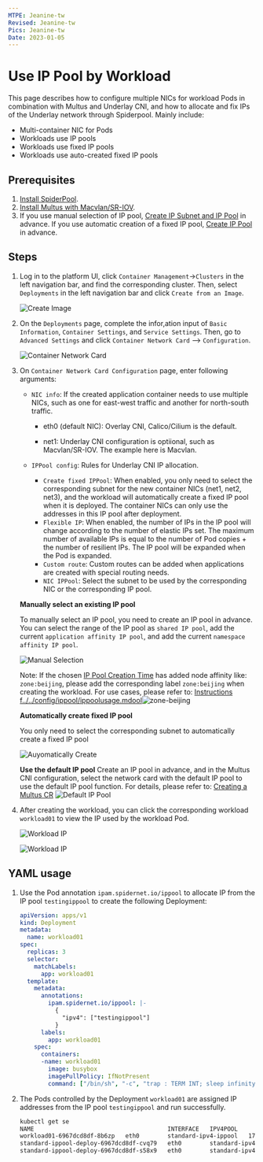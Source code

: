 ```yaml
---
MTPE: Jeanine-tw
Revised: Jeanine-tw
Pics: Jeanine-tw
Date: 2023-01-05
---
```


# Use IP Pool by Workload

This page describes how to configure multiple NICs for workload Pods in combination with Multus and Underlay CNI, and how to allocate and fix IPs of the Underlay network through Spiderpool. Mainly include:

- Multi-container NIC for Pods
- Workloads use IP pools
- Workloads use fixed IP pools
- Workloads use auto-created fixed IP pools

## Prerequisites

1. [Install SpiderPool](../../modules/spiderpool/install/install.md).
2. [Install Multus with Macvlan/SR-IOV](../../modules/multus-underlay/install.md).
3. If you use manual selection of IP pool, [Create IP Subnet and IP Pool](../ippool/createpool.md) in advance. If you use automatic creation of a fixed IP pool, [Create  IP Pool](../ippool/createpool.md) in advance.

## Steps

1. Log in to the platform UI, click `Container Management`->`Clusters` in the left navigation bar, and find the corresponding cluster. Then, select `Deployments` in the left navigation bar and click `Create from an Image`.

    ![Create Image](https://docs.daocloud.io/daocloud-docs-images/docs/en/docs/network/images/useippool01.png)

2. On the `Deployments` page, complete the infor,ation input of `Basic Information`, `Container Settings`, and `Service Settings`. Then, go to `Advanced Settings` and click `Container Network Card` —> `Configuration`.

    ![Container Network Card](https://docs.daocloud.io/daocloud-docs-images/docs/en/docs/network/images/useippool02.png)

3. On `Container Network Card Configuration` page, enter following arguments:

    - `NIC info`: If the created application container needs to use multiple NICs, such as one for east-west traffic and another for north-south traffic.

        - eth0 (default NIC): Overlay CNI, Calico/Cilium is the default.

        - net1: Underlay CNI configuration is optiional, such as Macvlan/SR-IOV. The example here is Macvlan.

    - `IPPool config`: Rules for Underlay CNI IP allocation.

        - `Create fixed IPPool`: When enabled, you only need to select the corresponding subnet for the new container NICs (net1, net2, net3), and the workload will automatically create a fixed IP pool when it is deployed. The container NICs can only use the addresses in this IP pool after deployment.
        - `Flexible IP`: When enabled, the number of IPs in the IP pool will change according to the number of elastic IPs set. The maximum number of available IPs is equal to the number of Pod copies + the number of resilient IPs. The IP pool will be expanded when the Pod is expanded.
        - `Custom route`: Custom routes can be added when applications are created with special routing needs.
        - `NIC IPPool`:  Select the subnet to be used by the corresponding NIC or the corresponding IP pool.

    **Manually select an existing IP pool**

    To manually select an IP pool, you need to create an IP pool in advance. You can select the range of the IP pool as `shared IP pool`, add the current `application affinity IP pool`, and add the current `namespace affinity IP pool`.

    ![Manual Selection](https://docs.daocloud.io/daocloud-docs-images/docs/en/docs/network/images/useippool03.png)

    Note: If the chosen [IP Pool Creation Time](../ippool/createpool.md) has added node affinity like: `zone:beijing`, please add the corresponding label `zone:beijing` when creating the workload. For use cases, please refer to: [Instructions f../../config/ippool/ippoolusage.mdool](ippoolusage.md)![zone-beijing](https://docs.daocloud.io/daocloud-docs-images/docs/en/docs/network/images/zone-beijing.png)

    **Automatically create fixed IP pool**

    You only need to select the corresponding subnet to automatically create a fixed IP pool

    ![Auyomatically Create](https://docs.daocloud.io/daocloud-docs-images/docs/en/docs/network/images/useippool04.png)

    **Use the default IP pool**
    Create an IP pool in advance, and in the Multus CNI configuration, select the network card with the default IP pool to use the default IP pool function. For details, please refer to: [Creating a Multus CR](../multus-cr.md)
    ![Default IP Pool](https://docs.daocloud.io/daocloud-docs-images/docs/en/docs/network/images/useippool05.png)

4. After creating the workload, you can click the corresponding workload `workload01` to view the IP used by the workload Pod.

    ![Workload IP](https://docs.daocloud.io/daocloud-docs-images/docs/en/docs/network/images/useippool06.png)

    ![Workload IP](https://docs.daocloud.io/daocloud-docs-images/docs/en/docs/network/images/useippool07.png)

## YAML usage

1. Use the Pod annotation `ipam.spidernet.io/ippool` to allocate IP from the IP pool `testingippool` to create the following Deployment:

    ```yaml
    apiVersion: apps/v1
    kind: Deployment
    metadata:
      name: workload01
    spec:
      replicas: 3
      selector:
        matchLabels:
          app: workload01
      template:
        metadata:
          annotations:
            ipam.spidernet.io/ippool: |-
              {
                "ipv4": ["testingippool"]
              }
          labels:
            app: workload01
        spec:
          containers:
          -name: workload01
            image: busybox
            imagePullPolicy: IfNotPresent
            command: ["/bin/sh", "-c", "trap : TERM INT; sleep infinity & wait"]
    ```

2. The Pods controlled by the Deployment `workload01` are assigned IP addresses from the IP pool `testingippool` and run successfully.

    ```bash
    kubectl get se
    NAME                                      INTERFACE   IPV4POOL               IPV4              IPV6POOL   IPV6   NODE            CREATETION TIME
    workload01-6967dcd8df-8b6zp   eth0        standard-ipv4-ippool   172.18.41.47/24                     spider-worker   7s
    standard-ippool-deploy-6967dcd8df-cvq79   eth0        standard-ipv4-ippool   172.18.41.50/24                     spider-worker   7s
    standard-ippool-deploy-6967dcd8df-s58x9   eth0        standard-ipv4-ippool   172.18.41.41/24                     spider-worker   7s
    ```

